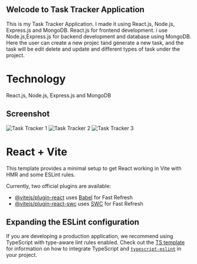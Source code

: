 ## Welcode to Task Tracker Application
This is my Task Tracker Application. I made it using React.js, Node.js, Express.js and MongoDB. React.js for frontend development. i use Node.js,Express.js for backend development and database using MongoDB. Here the user can create a new projec tand generate a new task, and the task will be edit delete and update and different types of task under the project.

# Technology
React.js, Node.js, Express.js and MongoDB

## Screenshot
![Task Tracker 1](https://github.com/user-attachments/assets/24af8561-f5e3-46ad-94f3-f3c2880df8c4)
![Task Tracker 2](https://github.com/user-attachments/assets/a53e21c2-b940-4475-92d9-e3d4f659cfa9)
![Task Tracker 3](https://github.com/user-attachments/assets/d128d65c-33f4-4a96-8be4-c8ea0c2f896e)

# React + Vite

This template provides a minimal setup to get React working in Vite with HMR and some ESLint rules.

Currently, two official plugins are available:

- [@vitejs/plugin-react](https://github.com/vitejs/vite-plugin-react/blob/main/packages/plugin-react) uses [Babel](https://babeljs.io/) for Fast Refresh
- [@vitejs/plugin-react-swc](https://github.com/vitejs/vite-plugin-react/blob/main/packages/plugin-react-swc) uses [SWC](https://swc.rs/) for Fast Refresh

## Expanding the ESLint configuration

If you are developing a production application, we recommend using TypeScript with type-aware lint rules enabled. Check out the [TS template](https://github.com/vitejs/vite/tree/main/packages/create-vite/template-react-ts) for information on how to integrate TypeScript and [`typescript-eslint`](https://typescript-eslint.io) in your project.
